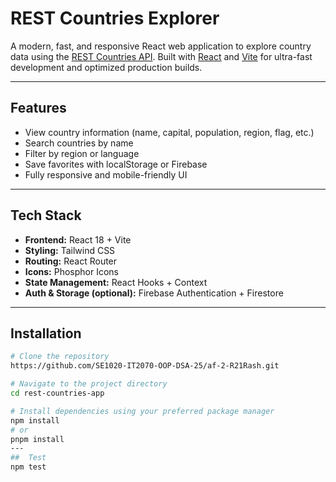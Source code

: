 # REST Countries Explorer

A modern, fast, and responsive React web application to explore country data using the [REST Countries API](https://restcountries.com/). Built with [React](https://reactjs.org/) and [Vite](https://vitejs.dev/) for ultra-fast development and optimized production builds.

---

## Features

- View country information (name, capital, population, region, flag, etc.)
- Search countries by name
- Filter by region or language
- Save favorites with localStorage or Firebase
- Fully responsive and mobile-friendly UI

---

## Tech Stack

- **Frontend:** React 18 + Vite
- **Styling:** Tailwind CSS
- **Routing:** React Router
- **Icons:** Phosphor Icons
- **State Management:** React Hooks + Context
- **Auth & Storage (optional):** Firebase Authentication + Firestore

---

## Installation

```bash
# Clone the repository
https://github.com/SE1020-IT2070-OOP-DSA-25/af-2-R21Rash.git

# Navigate to the project directory
cd rest-countries-app

# Install dependencies using your preferred package manager
npm install
# or
pnpm install
---
##  Test
npm test
```
